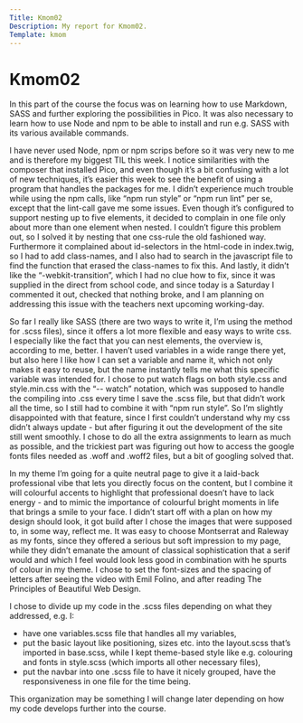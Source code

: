 ```yaml
---
Title: Kmom02
Description: My report for Kmom02.
Template: kmom
---
```


Kmom02
=========
In this part of the course the focus was on learning how to use Markdown, SASS and further exploring the possibilities in Pico. It was also necessary to learn how to use Node and npm to be able to install and run e.g. SASS with its various available commands.

I have never used Node, npm or npm scrips before so it was very new to me and is therefore my biggest TIL this week. I notice similarities with the composer that installed Pico, and even though it’s a bit confusing with a lot of new techniques, it’s easier this week to see the benefit of using a program that handles the packages for me. I didn’t experience much trouble while using the npm calls, like “npm run style” or “npm run lint” per se, except that the lint-call gave me some issues. Even though it’s configured to support nesting up to five elements, it decided to complain in one file only about more than one element when nested. I couldn’t figure this problem out, so I solved it by nesting that one css-rule the old fashioned way. Furthermore it complained about id-selectors in the html-code in index.twig, so I had to add class-names, and I also had to search in the javascript file to find the function that erased the class-names to fix this. And lastly, it didn’t like the “-webkit-transition”, which I had no clue how to fix, since it was supplied in the direct from school code, and since today is a Saturday I commented it out, checked that nothing broke, and I am planning on addressing this issue with the teachers next upcoming working-day.

So far I really like SASS (there are two ways to write it, I’m using the method for .scss files), since it offers a lot more flexible and easy ways to write css. I especially like the fact that you can nest elements, the overview is, according to me, better. I haven’t used variables in a wide range there yet, but also here I like how I can set a variable and name it, which not only makes it easy to reuse, but the name instantly tells me what this specific variable was intended for. I chose to put watch flags on both style.css and style.min.css with the “-- watch” notation, which was supposed to handle the compiling into .css every time I save the .scss file, but that didn’t work all the time, so I still had to combine it with “npm run style”. So I’m slightly disappointed with that feature, since I first couldn’t understand why my css didn’t always update - but after figuring it out the development of the site still went smoothly. I chose to do all the extra assignments to learn as much as possible, and the trickiest part was figuring out how to access the google fonts files needed as .woff and .woff2 files, but a bit of googling solved that.

In my theme I’m going for a quite neutral page to give it a laid-back professional vibe that lets you directly focus on the content, but I combine it will colourful accents to highlight that professional doesn’t have to lack energy - and to mimic the importance of colourful bright moments in life that brings a smile to your face. I didn’t start off with a plan on how my design should look, it got build after I chose the images that were supposed to, in some way, reflect me. It was easy to choose Montserrat and Raleway as my fonts, since they offered a serious but soft impression to my page, while they didn’t emanate the amount of classical sophistication that a serif would and which I feel would look less good in combination with he spurts of colour in my theme. I chose to set the font-sizes and the spacing of letters after seeing the video with Emil Folino, and after reading The Principles of Beautiful Web Design. 

I chose to divide up my code in the .scss files depending on what they addressed, e.g. I:
* have one variables.scss file that handles all my variables,
* put the basic layout like positioning, sizes etc. into the layout.scss that’s imported in base.scss, while I kept theme-based style like e.g. colouring and fonts in style.scss (which imports all other necessary files),
* put the navbar into one .scss file to have it nicely grouped,
have the responsiveness in one file for the time being.

This organization may be something I will change later depending on how my code develops further into the course.